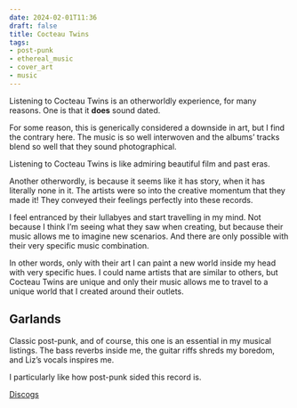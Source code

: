 ```yaml
---
date: 2024-02-01T11:36
draft: false
title: Cocteau Twins
tags:
- post-punk
- ethereal_music
- cover_art
- music
---
```

Listening to Cocteau Twins is an otherworldly experience, for many reasons. One is that it **does** sound dated.

For some reason, this is generically considered a downside in art, but I find the contrary here. The music is so well interwoven and the albums’ tracks blend so well that they sound photographical.

Listening to Cocteau Twins is like admiring beautiful film and past eras.

Another otherwordly, is because it seems like it has story, when it has literally none in it. The artists were so into the creative momentum that they made it! They conveyed their feelings perfectly into these records.

I feel entranced by their lullabyes and start travelling in my mind. Not because I think I’m seeing what they saw when creating, but because their music allows me to imagine new scenarios. And there are only possible with their very specific music combination.

In other words, only with their art I can paint a new world inside my head with very specific hues. I could name artists that are similar to others, but Cocteau Twins are unique and only their music allows me to travel to a unique world that I created around their outlets.

## Garlands

Classic post-punk, and of course, this one is an essential in my musical listings. The bass reverbs inside me, the guitar riffs shreds my boredom, and Liz’s vocals inspires me.

I particularly like how post-punk sided this record is.

[Discogs](https://www.discogs.com/master/452-Cocteau-Twins-Garlands)